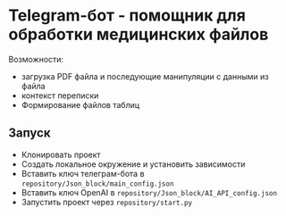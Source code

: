 # Telegram-бот - помощник для обработки медицинских файлов

Возможности:
- загрузка PDF файла и последующие манипуляции с данными из файла
- контекст переписки
- Формирование файлов таблиц

## Запуск

- Клонировать проект
- Создать локальное окружение и установить зависимости
- Вставить ключ телеграм-бота в `repository/Json_block/main_config.json`
- Вставить ключ OpenAI в `repository/Json_block/AI_API_config.json`
- Запустить проект через `repository/start.py`
